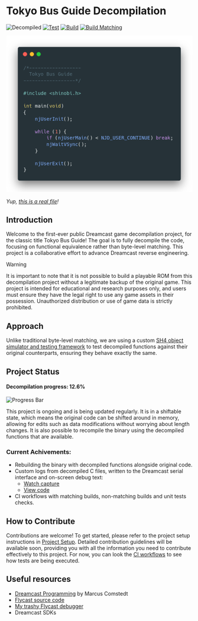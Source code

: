 # Tokyo Bus Guide Decompilation

![Decompiled](https://img.shields.io/badge/decompiled-12.6%25-teal)
[![Test](https://github.com/lhsazevedo/tokyo-bus-guide-decomp/actions/workflows/test.yml/badge.svg)](https://github.com/lhsazevedo/tokyo-bus-guide-decomp/actions/workflows/test.yml)
[![Build](https://github.com/lhsazevedo/tokyo-bus-guide-decomp/actions/workflows/build.yml/badge.svg)](https://github.com/lhsazevedo/tokyo-bus-guide-decomp/actions/workflows/build.yml)
[![Build Matching](https://github.com/lhsazevedo/tokyo-bus-guide-decomp/actions/workflows/build_matching.yml/badge.svg)](https://github.com/lhsazevedo/tokyo-bus-guide-decomp/actions/workflows/build_matching.yml)

![Main function hero](./tbg.png)

_Yup, [this is a real file](https://github.com/lhsazevedo/tokyo-bus-guide-decomp/blob/88fb8f87500f9474780cd9a0f7dafa00b14b0be7/src/010080_main.c)!_

## Introduction
Welcome to the first-ever public Dreamcast game decompilation project, for the classic title Tokyo
Bus Guide! The goal is to fully decompile the code, focusing on functional equivalence rather than
byte-level matching. This project is a collaborative effort to advance Dreamcast reverse
engineering.

> [!WARNING]
> It is important to note that it is not possible to build a playable ROM from this decompilation
> project without a legitimate backup of the original game. This project is intended for educational
> and research purposes only, and users must ensure they have the legal right to use any game assets
> in their possession. Unauthorized distribution or use of game data is strictly prohibited.

## Approach
Unlike traditional byte-level matching, we are using a custom [SH4 object simulator and testing
framework](https://github.com/lhsazevedo/sh4objtest) to test decompiled functions against their
original counterparts, ensuring they behave exactly the same.

## Project Status
#### Decompilation progress: 12.6%
![Progress Bar](https://progress-bar.dev/12/?width=300)

This project is ongoing and is being updated regularly. It is in a shiftable state, which means the
original code can be shifted around in memory, allowing for edits such as data modifications without
worrying about length changes. It is also possible to recompile the binary using the decompiled
functions that are available.

### Current Achivements:
- Rebuilding the binary with decompiled functions alongside original code.
- Custom logs from decompiled C files, written to the Dreamcast serial interface and on-screen debug
  text:
   - [Watch capture](https://twitter.com/lhs_azevedo/status/1777558619480867048)
   - [View code](https://github.com/lhsazevedo/tokyo-bus-guide-decomp/blob/7cbc8608b7a7568db8e26e9c9302b8a6f983460e/src/011120_asset_queues.c#L1186-L1197)
- CI workflows with matching builds, non-matching builds and unit tests checks.

## How to Contribute
Contributions are welcome! To get started, please refer to the project setup instructions in
[Project Setup](docs/setup.md). Detailed contribution guidelines will be available soon, providing
you with all the information you need to contribute effectively to this project. For now, you can
look the [CI workflows](https://github.com/lhsazevedo/tokyo-bus-guide-decomp/tree/main/.github/workflows)
to see how tests are being executed.

## Useful resources
- [Dreamcast Programming](https://mc.pp.se/dc/) by Marcus Comstedt
- [Flycast source code](https://github.com/flyinghead/flycast)
- [My trashy Flycast debugger](https://github.com/lhsazevedo/flycast/tree/dbgnet)
- Dreamcast SDKs

